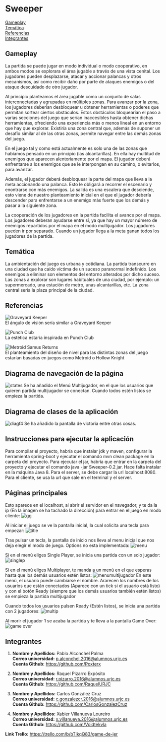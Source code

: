 # Sweeper

[Gameplay](#gameplay)  
[Temática](#tematica)  
[Referencias](#referencias)  
[Integrantes](#integrantes)  

## Gameplay
La partida se puede jugar en modo individual o modo cooperativo, en ambos modos se explorara el área jugable a través de una vista cenital. Los jugadores pueden desplazarse, atacar y accionar palancas y otros mecanismos, así como recibir daño por parte de ataques enemigos o del ataque descuidado de otro jugador.

Al principio planteamos el área jugable como un conjunto de salas interconectadas y agrupadas en múltiples zonas. Para avanzar por la zona, los jugadores deberían desbloquear u obtener herramientas o poderes que permitan sortear ciertos obstáculos. Estos obstáculos bloquearían el paso a varias secciones del juego que serían inaccesibles hasta obtener dichas herramientas, ofreciendo una experiencia más o menos lineal en un entorno que hay que explorar. Existiría una zona central que, además de suponer un desafío similar al de las otras zonas, permite navegar entre las demás zonas del juego.

En el juego tal y como está actualmente es solo una de las zonas que habíamos pensado en un principio (las alcantarillas). En ella hay multitud de enemigos que aparecen alentoriamente por el mapa. El jugador deberá enfrentarse a los enemigos que se le interpongan en su camino, o evitarlos, para avanzar. 

Además, el jugador deberá desbloquear la parte del mapa que lleva a la meta accionando una palanca. Esto le obligará a recorrer el escenario y enontrarse con más enemigos. La salida es una escalera que desciende, esto viene de nuestro planteamiento inicial en el que el jugador debería descender para enfrentarse a un enemigo más fuerte que los demás y pasar a la siguiente zona.

La cooperación de los jugadores en la partida facilita el avance por el mapa. Los jugadores deberan ayudarse entre sí, ya que hay un mayor número de enemigos repartidos por el mapa en el modo multijugador. Los jugadores pueden ir por separado. Cuando un jugador llega a la meta ganan todos los jugadores de la partida.


## Temática

La ambientación del juego es urbana y cotidiana. La partida transcurre en una ciudad que ha caído víctima de un suceso paranormal indefinido. Los enemigos a eliminar son elementos del entorno alterados por dicho suceso. Las zonas a explorar son lugares habituales de una ciudad, por ejemplo: un supermercado, una estación de metro, unas alcantarillas, etc. La zona central sería la plaza principal de la ciudad.

## Referencias
![Graveyard Keeper](https://guides.gamepressure.com/graveyard-keeper/gfx/word/436349125.jpg "Graveyard Keeper")  
El ángulo de visión sería similar a Graveyard Keeper  

![Punch Club](https://images.g2a.com/newlayout/470x470/1x1x0/c5e9522e979b/5912e6bcae653aba4e0db542 "Punch Club")  
La estética estaría inspirada en Punch Club  

![Metroid Samus Returns](https://vignette.wikia.nocookie.net/metroid/images/1/15/Metroid_Samus_Returns_area_2_map.png "Metroid Samus Returns")  
El planteamiento del diseño de nivel para las distintas zonas del juego estarían basadas en juegos como Metroid o Hollow Knight  

## Diagrama de navegación de la página
![states](https://user-images.githubusercontent.com/43203588/50811697-d9249000-130f-11e9-808d-2d48f3143716.JPG)
Se ha añadido el Menú Multijugador, en el que los usuarios que quieren partida multijugador se conectan. Cuando todos estén listos se empieza la partida.

## Diagrama de clases de la aplicación
![diagf4](https://user-images.githubusercontent.com/43203588/50811643-aa0e1e80-130f-11e9-91f9-e02e4c798364.PNG)
Se ha añadido la pantalla de victoria entre otras cosas.
## Instrucciones para ejecutar la aplicación
Para compilar el proyecto, habría que instalar jdk y maven, configurar la herramienta spring-boot y ejecutar el comando mvn clean package en la carpeta del proyecto. 
Para ejecutar el jar,  habría que entrar en la carpeta del proyecto y ejecutar el comando java -jar Sweeper-0.2.jar. Hace falta instalar en la máquina Java 8.
Para el server, se debe cargar la url localhost:8080. Para el cliente, se usa la url que sale en el terminal y el server.
## Páginas principales
Esto aparece en el localhost, al abrir el servidor en el navegador, y te da la ip (En la imagen se ha tachado la dirección) para entrar en el juego en modo cliente:
![gg](https://user-images.githubusercontent.com/43203588/48809187-e8ca2400-ed23-11e8-852f-8d32f1cf7ecb.png)

Al iniciar el juego se ve la pantalla inicial, la cual solicita una tecla para empezar:
![title](https://user-images.githubusercontent.com/43203588/47756077-f6e6d080-dca0-11e8-854e-f089d00369b9.jpg)

Tras pulsar un tecla, la pantalla de inicio nos lleva al menu inicial que nos deja elegir el modo de juego. Options no esta implementada:
![menu](https://user-images.githubusercontent.com/43203588/47756118-2d245000-dca1-11e8-83db-1bdebcec8e1e.jpg)

Si en el menú eliges Single Player, se inicia una partida con un solo jugador:
![singlep](https://user-images.githubusercontent.com/43203588/47756469-7923c480-dca2-11e8-8a9a-092261c7646d.jpg)

Si en el menú eliges Multiplayer, te manda a un menú en el que esperas hasta que los demás usuarios estén listos:
![menumultijugador](https://user-images.githubusercontent.com/43203588/48808866-a3f1bd80-ed22-11e8-9f84-ec0b846714a5.jpg)
En este menú, el usuario puede cambiarse el nombre. Ararecen los nombres de los usuarios que están conectados (Aparece con un tick si el usuario está listo) y con el botón Ready (siempre que los demás usuarios también estén listos) se empieza la partida multijugador

Cuando todos los usuarios pulsen Ready (Estén listos), se inicia una partida con 2 jugadores:
![multip](https://user-images.githubusercontent.com/43203588/47756508-acfeea00-dca2-11e8-9ffa-871745f7bae0.jpg)

Al morir el jugador 1 se acaba la partida y te lleva a la pantalla Game Over:
![game over](https://user-images.githubusercontent.com/43203588/47756216-88564280-dca1-11e8-8e26-b81e531c5268.jpg)

## Integrantes  

1. **Nombre y Apellidos:** Pablo Alconchel Palma  
   **Correo universidad:** p.alconchel.2016@alumnos.urjc.es  
   **Cuenta Github:** https://github.com/Poxterx  
   
2. **Nombre y Apellidos:** Raquel Pizarro Expósito  
   **Correo universidad:** r.pizarro.2016@alumnos.urjc.es   
   **Cuenta Github:** https://github.com/RaquelURJC  
   
3. **Nombre y Apellidos:** Carlos González Cruz  
   **Correo universidad:** c.gonzalezcr.2016@alumnos.urjc.es  
   **Cuenta Github:** https://github.com/CarlosGonzalezCruz  
     
4. **Nombre y Apellidos:** Xabier Villanueva Loureiro  
   **Correo universidad:** x.villanueva.2016@alumnos.urjc.es  
   **Cuenta Github:** https://github.com/Voidtekvla  
  
**Link Trello:** https://trello.com/b/bTIkqQ83/game-de-jer
